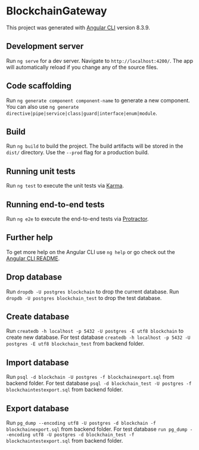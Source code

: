 # BlockchainGateway

This project was generated with [Angular CLI](https://github.com/angular/angular-cli) version 8.3.9.

## Development server

Run `ng serve` for a dev server. Navigate to `http://localhost:4200/`. The app will automatically reload if you change any of the source files.

## Code scaffolding

Run `ng generate component component-name` to generate a new component. You can also use `ng generate directive|pipe|service|class|guard|interface|enum|module`.

## Build

Run `ng build` to build the project. The build artifacts will be stored in the `dist/` directory. Use the `--prod` flag for a production build.

## Running unit tests

Run `ng test` to execute the unit tests via [Karma](https://karma-runner.github.io).

## Running end-to-end tests

Run `ng e2e` to execute the end-to-end tests via [Protractor](http://www.protractortest.org/).

## Further help

To get more help on the Angular CLI use `ng help` or go check out the [Angular CLI README](https://github.com/angular/angular-cli/blob/master/README.md).

## Drop database

Run `dropdb -U postgres blockchain` to drop the current database.
Run `dropdb -U postgres blockchain_test` to drop the test database.

## Create database

Run `createdb -h localhost -p 5432 -U postgres -E utf8 blockchain` to create new database.
For test database `createdb -h localhost -p 5432 -U postgres -E utf8 blockchain_test` from backend folder.

## Import database

Run `psql -d blockchain -U postgres -f blockchainexport.sql` from backend folder.
For test database `psql -d blockchain_test -U postgres -f blockchaintestexport.sql` from backend folder.

## Export database

Run `pg_dump --encoding utf8 -U postgres -d blockchain -f blockchainexport.sql` from backend folder.
For test database `run pg_dump --encoding utf8 -U postgres -d blockchain_test -f blockchaintestexport.sql` from backend folder.
